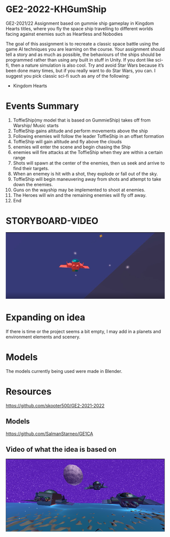 # GE2-2022-KHGumShip
GE2-2021/22 Assignment based on gummie ship gameplay in Kingdom Hearts titles, where you fly the space ship travelling to different worlds facing against enemies such as Heartless and Nobodies

The goal of this assignment is to recreate a classic space battle using the game AI techniques you are learning on the course. Your assignment should tell a story and as much as possible, the behaviours of the ships should be programmed rather than using any built in stuff in Unity. If you dont like sci-fi, then a nature simulation is also cool. Try and avoid Star Wars because it’s been done many times, but if you really want to do Star Wars, you can. I suggest you pick classic sci-fi such as any of the following:

- Kingdom Hearts

# Events Summary

1. ToffieShip(my model that is based on GummieShip) takes off from Warship/ Music starts
2. ToffieShip gains altitude and perform movements above the ship
3. Following enemies will follow the leader ToffieShip in an offset formation
4. ToffieShip will gain altitude and fly above the clouds
5. enemies will enter the scene and begin chasing the Ship
6. enemies will fire attacks at the ToffieShip when they are within a certain range
7. Shots will spawn at the center of the enemies, then us seek and arrive to find their targets.
8. When an enemey is hit with a shot, they explode or fall out of the sky.
9. ToffieShip will begin maneuvering away from shots and attempt to take down the enemies.
10. Guns on the wayship may be implemented to shoot at enemies.
11. The Heroes will win and the remaining enemies will fly off away.
12. End

# STORYBOARD-VIDEO
[![KHGUMSHIP_VideoDisplay_Youtube](https://raw.githubusercontent.com/SalmanStarneo/GE2-2022-KHGumShip/main/Screenshot%202022-05-11%20224719.png?raw=true)](https://youtu.be/HVBxYQz96Iw)


# Expanding on idea
If there is time or the project seems a bit empty, I may add in a planets and environment elements and scenery.

# Models
The models currently being used were made in Blender. 

# Resources
https://github.com/skooter500/GE2-2021-2022

## Models
https://github.com/SalmanStarneo/GE1CA

## Video of what the idea is based on
[![OdissyTrip_VideoDisplay_Youtube](https://github.com/SalmanStarneo/GE1CA/blob/main/Screenshot%202021-12-22%20033445.png?raw=true)](https://youtu.be/EeSFXZ7Ln60)

